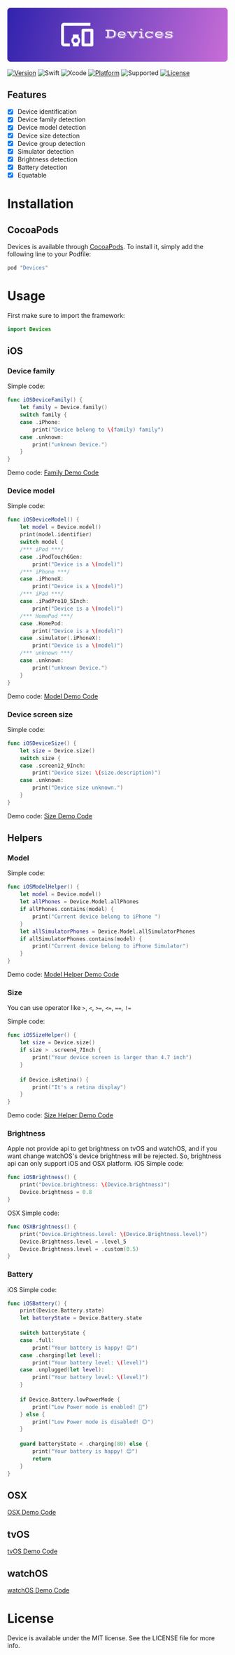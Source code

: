 [![Devices](https://github.com/RockerHX/Devices/blob/master/Source/Asset/Devices%20Logo.png?raw=true)](https://github.com/RockerHX/Devices)

[![Version](https://img.shields.io/cocoapods/v/Devices.svg)](http://cocoapods.org/pods/Devices)
![Swift](https://img.shields.io/badge/Swift-3.2-orange%20%7C%20Swift-4.0-orange%20%7C%20Swift-4.1-orange.svg?style=flat)
![Xcode](https://img.shields.io/badge/Xcode-8.2-orange%20%7C%20Xcode-9.0-orange.svg?style=flat)
[![Platform](https://img.shields.io/cocoapods/p/Devices.svg?style=flat)](http://cocoapods.org/pods/Devices)
![Supported](https://img.shields.io/badge/Supported-iOS9%20%7C%20OSX%2010.11%20%7C%20tvOS%209.0%20%7C%20watchOS%202.0-4BC51D.svg?style=flat)
[![License](https://img.shields.io/cocoapods/l/Devices.svg?style=flat)](http://cocoapods.org/pods/Devices)

## Features

- [x] Device identification
- [x] Device family detection
- [x] Device model detection
- [x] Device size detection
- [x] Device group detection
- [x] Simulator detection
- [x] Brightness detection
- [x] Battery detection
- [x] Equatable

# Installation
## CocoaPods
Devices is available through [CocoaPods](http://cocoapods.org). To install
it, simply add the following line to your Podfile:

```ruby
pod "Devices"
```

# Usage
First make sure to import the framework:
```swift
import Devices
```

## iOS

### Device family

Simple code:
```swift
func iOSDeviceFamily() {
    let family = Device.family()
    switch family {
    case .iPhone:
        print("Device belong to \(family) family")
    case .unknown:
        print("unknown Device.")
    }
}
```
Demo code:
[Family Demo Code](/Document/iOS/Family.md)

### Device model

Simple code:
```swift
func iOSDeviceModel() {
    let model = Device.model()
    print(model.identifier)
    switch model {
    /*** iPod ***/
    case .iPodTouch6Gen:
        print("Device is a \(model)")
    /*** iPhone ***/
    case .iPhoneX:
        print("Device is a \(model)")
    /*** iPad ***/
    case .iPadPro10_5Inch:
        print("Device is a \(model)")
    /*** HomePod ***/
    case .HomePod:
        print("Device is a \(model)")
    case .simulator(.iPhoneX):
        print("Device is a \(model)")
    /*** unknown ***/
    case .unknown:
        print("unknown Device.")
    }
}
```
Demo code:
[Model Demo Code](/Document/iOS/Model.md)

### Device screen size

Simple code:
```swift
func iOSDeviceSize() {
    let size = Device.size()
    switch size {
    case .screen12_9Inch:
        print("Device size: \(size.description)")
    case .unknown:
        print("Device size unknown.")
    }
}
```
Demo code:
[Size Demo Code](/Document/iOS/Size.md)

## Helpers

### Model

Simple code:
```swift
func iOSModelHelper() {
    let model = Device.model()
    let allPhones = Device.Model.allPhones
    if allPhones.contains(model) {
        print("Current device belong to iPhone ")
    }
    let allSimulatorPhones = Device.Model.allSimulatorPhones
    if allSimulatorPhones.contains(model) {
        print("Current device belong to iPhone Simulator")
    }
}
```
Demo code:
[Model Helper Demo Code](/Document/iOS/ModelHelper.md)

### Size
You can use operator like `>`, `<`, `>=`, `<=`, `==`, `!=`

Simple code:
```swift
func iOSSizeHelper() {
    let size = Device.size()
    if size > .screen4_7Inch {
        print("Your device screen is larger than 4.7 inch")
    }

    if Device.isRetina() {
        print("It's a retina display")
    }
}
```
Demo code:
[Size Helper Demo Code](/Document/iOS/SizeHelper.md)

### Brightness
Apple not provide api to get brightness on tvOS and watchOS, and if you want change watchOS's device brightness will be rejected.
So, brightness api can only support iOS and OSX platform.
iOS Simple code:
```swift
func iOSBrightness() {
    print("Device.brightness: \(Device.brightness)")
    Device.brightness = 0.8
}

```
OSX Simple code:
```swift
func OSXBrightness() {
    print("Device.Brightness.level: \(Device.Brightness.level)")
    Device.Brightness.level = .level_5
    Device.Brightness.level = .custom(0.5)
}
```

### Battery

iOS Simple code:
```swift
func iOSBattery() {
    print(Device.Battery.state)
    let batteryState = Device.Battery.state

    switch batteryState {
    case .full:
        print("Your battery is happy! 😊")
    case .charging(let level):
        print("Your battery level: \(level)")
    case .unplugged(let level):
        print("Your battery level: \(level)")
    }

    if Device.Battery.lowPowerMode {
        print("Low Power mode is enabled! 🔋")
    } else {
        print("Low Power mode is disabled! 😊")
    }

    guard batteryState < .charging(80) else {
        print("Your battery is happy! 😊")
        return
    }
}
```


## OSX
[OSX Demo Code](/Document/OSX/OSX.md)

## tvOS
[tvOS Demo Code](/Document/tvOS/tvOS.md)

## watchOS
[watchOS Demo Code](/Document/watchOS/watchOS.md)

# License

Device is available under the MIT license. See the LICENSE file for more info.
